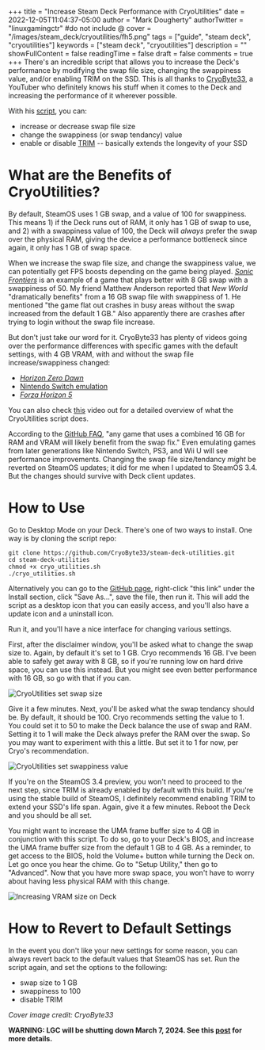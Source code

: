 +++
title = "Increase Steam Deck Performance with CryoUtilities"
date = 2022-12-05T11:04:37-05:00
author = "Mark Dougherty"
authorTwitter = "linuxgamingctr" #do not include @
cover = "/images/steam_deck/cryoutilities/fh5.png"
tags = ["guide", "steam deck", "cryoutilities"]
keywords = ["steam deck", "cryoutilities"]
description = ""
showFullContent = false
readingTime = false
draft = false
comments = true
+++
There's an incredible script that allows you to increase the Deck's performance by modifying the swap file size, changing the swappiness value, and/or enabling TRIM on the SSD. This is all thanks to [CryoByte33](https://www.youtube.com/@cryobyte33), a YouTuber who definitely knows his stuff when it comes to the Deck and increasing the performance of it wherever possible.

With his [script](https://github.com/CryoByte33/steam-deck-utilities), you can:
- increase or decrease swap file size
- change the swappiness (or swap tendancy) value
- enable or disable [TRIM](https://en.wikipedia.org/wiki/Trim_(computing)) -- basically extends the longevity of your SSD

# What are the Benefits of CryoUtilities?
By default, SteamOS uses 1 GB swap, and a value of 100 for swappiness. This means 1) if the Deck runs out of RAM, it only has 1 GB of swap to use, and 2) with a swappiness value of 100, the Deck will *always* prefer the swap over the physical RAM, giving the device a performance bottleneck since again, it only has 1 GB of swap space.

When we increase the swap file size, and change the swappiness value, we can potentially get FPS boosts depending on the game being played. [*Sonic Frontiers*](https://linuxgamingcentral.com/posts/sonic-frontiers-on-deck-best-settings/) is an example of a game that plays better with 8 GB swap with a swappiness of 50. My friend Matthew Anderson reported that *New World* "dramatically benefits" from a 16 GB swap file with swappiness of 1. He mentioned "the game flat out crashes in busy areas without the swap increased from the default 1 GB." Also apparently there are crashes after trying to login without the swap file increase.

But don't just take our word for it. CryoByte33 has plenty of videos going over the performance differences with specific games with the default settings, with 4 GB VRAM, with and without the swap file increase/swappiness changed:
- [*Horizon Zero Dawn*](https://www.youtube.com/watch?v=xx9sf47sB9o)
- [Nintendo Switch emulation](https://www.youtube.com/watch?v=0__el4VrTVY)
- [*Forza Horizon 5*](https://www.youtube.com/watch?v=pceOIAGYdbM)

You can also check [this](https://www.youtube.com/watch?v=od9_a1QQQns) video out for a detailed overview of what the CryoUtilities script does.

According to the [GitHub FAQ](https://github.com/CryoByte33/steam-deck-utilities#common-questions), "any game that uses a combined 16 GB for RAM and VRAM will likely benefit from the swap fix." Even emulating games from later generations like Nintendo Switch, PS3, and Wii U will see performance improvements. Changing the swap file size/tendancy *might* be reverted on SteamOS updates; it did for me when I updated to SteamOS 3.4. But the changes should survive with Deck client updates.

# How to Use
Go to Desktop Mode on your Deck. There's one of two ways to install. One way is by cloning the script repo:

```
git clone https://github.com/CryoByte33/steam-deck-utilities.git
cd steam-deck-utilities
chmod +x cryo_utilities.sh
./cryo_utilities.sh
```

Alternatively you can go to the [GitHub page](https://github.com/CryoByte33/steam-deck-utilities), right-click "this link" under the Install section, click "Save As...", save the file, then run it. This will add the script as a desktop icon that you can easily access, and you'll also have a update icon and a uninstall icon. 

Run it, and you'll have a nice interface for changing various settings.

First, after the disclaimer window, you'll be asked what to change the swap size to. Again, by default it's set to 1 GB. Cryo recommends 16 GB. I've been able to safely get away with 8 GB, so if you're running low on hard drive space, you can use this instead. But you might see even better performance with 16 GB, so go with that if you can.

![CryoUtilities set swap size](/images/steam_deck/cryoutilities/set_swap_size.jpg)

Give it a few minutes. Next, you'll be asked what the swap tendancy should be. By default, it should be 100. Cryo recommends setting the value to 1. You could set it to 50 to make the Deck balance the use of swap and RAM. Setting it to 1 will make the Deck always prefer the RAM over the swap. So you may want to experiment with this a little. But set it to 1 for now, per Cryo's recommendation.

![CryoUtilities set swappiness value](/images/steam_deck/cryoutilities/swappiness.jpg)

If you're on the SteamOS 3.4 preview, you won't need to proceed to the next step, since TRIM is already enabled by default with this build. If you're using the stable build of SteamOS, I definitely recommend enabling TRIM to extend your SSD's life span. Again, give it a few minutes. Reboot the Deck and you should be all set.

You might want to increase the UMA frame buffer size to 4 GB in conjunction with this script. To do so, go to your Deck's BIOS, and increase the UMA frame buffer size from the default 1 GB to 4 GB. As a reminder, to get access to the BIOS, hold the Volume+ button while turning the Deck on. Let go once you hear the chime. Go to "Setup Utility," then go to "Advanced". Now that you have more swap space, you won't have to worry about having less physical RAM with this change.

![Increasing VRAM size on Deck](/images/steam_deck/photos/steam_deck_uma_size.jpg)

# How to Revert to Default Settings
In the event you don't like your new settings for some reason, you can always revert back to the default values that SteamOS has set. Run the script again, and set the options to the following:
- swap size to 1 GB
- swappiness to 100
- disable TRIM

*Cover image credit: CryoByte33*

**WARNING: LGC will be shutting down March 7, 2024. See this [post](https://linuxgamingcentral.com/posts/the-end-of-lgc/) for more details.**
